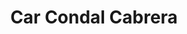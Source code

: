 ---
title: "Car Condal Cabrera"
url: /cabrera-de-mar/car-condal-cabrera/
shop: reparación de automóviles
---